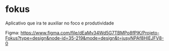 # fokus
Aplicativo que ira te auxiliar no foco e produtividade



Figma: https://www.figma.com/file/dEaMv34Wd5G7TBMPo8fPlK/Projeto-Fokus?type=design&node-id=35-219&mode=design&t=jusyNPAf8HIEJFV8-0